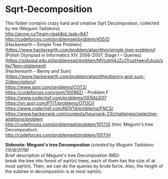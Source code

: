 # Sqrt-Decomposition
This folder contains crazy hard and creative Sqrt Decompostion, collected by me (Megumi Tadokoro). </br>
http://acmp.ru/?main=task&id_task=647 </br>
http://codeforces.com/problemset/problem/455/D </br>
[Hackerearth – Simple Tree Problem] (https://www.hackerearth.com/problem/algorithm/simple-tree-problem/)  </br>
[Polish Olympiad in Informatics XIV 2006-2007, Stage I – Queries] (https://szkopul.edu.pl/problemset/problem/MVjuhH4JZu17rusHweyEdyJx/site/?key=statement) </br>
[Hackerearth – Benny and Sum] (https://www.hackerearth.com/problem/algorithm/benny-and-sum-2/description/) </br>
https://www.spoj.com/problems/COT2/ </br>
https://codeforces.com/gym/100962/ - Problem F </br>
https://www.codechef.com/problems/GERALD07 </br>
https://vn.spoj.com/PTIT/problems/OTOCI/ </br>
https://www.codechef.com/NOV14/problems/FNCS/ </br>
https://www.hackerrank.com/contests/hourrank-23/challenges/selective-additions/problem </br>
http://codeforces.com/problemset/problem/1017/G (hint: Megumi's tree Decompostion) </br>
http://codeforces.com/problemset/problem/1017/H </br>

**Sidenote: Megumi's tree Decompostion** *(created by Megumi Tadokoro (10/8/2018)* </br>
Brief description of Megumi's tree Decompostion (MD): </br>
break the tree into forest of sqrt(n) trees, each of them has the size of at most sqrt(n). Then, we can do the queries by brute force. Also, the height of the subtree in decompostion is at most sqrt(n).
